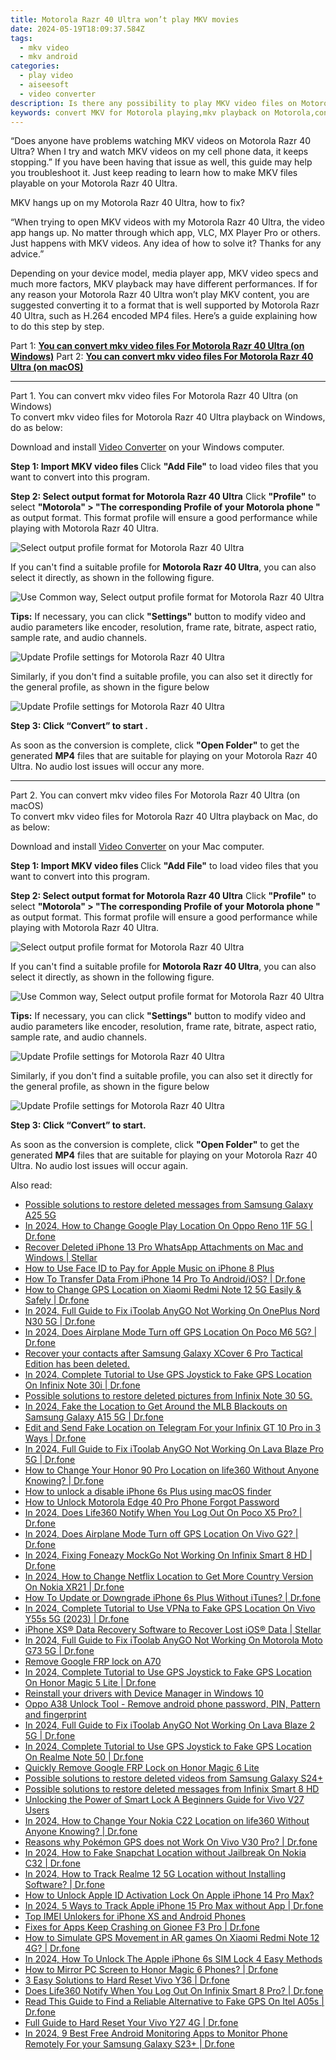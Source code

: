 ```yaml
---
title: Motorola Razr 40 Ultra won’t play MKV movies
date: 2024-05-19T18:09:37.584Z
tags: 
  - mkv video
  - mkv android
categories: 
  - play video
  - aiseesoft
  - video converter
description: Is there any possibility to play MKV video files on Motorola Razr 40 Ultra? If you are trying to play MKV files on Motorola Razr 40 Ultra but experiencing incompatibility issues, you may check the workaround in this article to convert MKV movies for viewing on Motorola Razr 40 Ultra flawlessly.
keywords: convert MKV for Motorola playing,mkv playback on Motorola,convert MKV for Motorola Razr 40 Ultra playing,viewing mkv on Motorola,best mkv to Motorola converter,play mkv on Motorola Razr 40 Ultra,mkv converter android 2018,mkv video converter for android,mkv file not supported in Motorola Razr 40 Ultra,mkv converter for android,Motorola Razr 40 Ultra wont play mkv,convert 4k video to 1080p android
---
```


<div class="atpl-content atpl-for-aiseesoft-video-converter play-mkv-on-android">

<div class="atpl-post-description-part-1">
<div class="tpl-content-sub-paragraph-normal">
  <p>
    “Does anyone have problems watching MKV videos on Motorola Razr 40 Ultra? When I try and watch MKV videos on my cell phone data, it keeps stopping.” If you have been having that issue as well, this guide may help you troubleshoot it. Just keep reading to learn how to make MKV files playable on your Motorola Razr 40 Ultra. 
  </p>
</div>
</div>



<div class="atpl-post-description-part-2">
<div class="tpl-content-sub-paragraph-question">
    MKV hangs up on my Motorola Razr 40 Ultra, how to fix?
</div>
<div class="tpl-content-sub-paragraph-content">
  <p>
    “When trying to open MKV videos with my Motorola Razr 40 Ultra, the video app hangs up. No matter through which app, VLC, MX Player Pro or others. Just happens with MKV videos. Any idea of how to solve it? Thanks for any advice.”
  </p>
  <p>
    Depending on your device model, media player app, MKV video specs and much more factors, MKV playback may have different performances. If for any reason your Motorola Razr 40 Ultra won’t play MKV content, you are suggested converting it to a format that is well supported by Motorola Razr 40 Ultra, such as H.264 encoded MP4 files. Here’s a guide explaining how to do this step by step.
  </p>
</div>
</div>


Part 1: <strong><a href="#p1">You can convert mkv video files For Motorola Razr 40 Ultra (on Windows)</a></strong>
Part 2: <strong><a href="#p2">You can convert mkv video files For Motorola Razr 40 Ultra (on macOS)</a></strong>



<!-- Part 1 -->
<a id="p1" name="p1" ></a><hr>

<div class="atpl-step-part-style">Part 1. You can convert mkv video files For Motorola Razr 40 Ultra (on Windows)</div>
To convert mkv video files for Motorola Razr 40 Ultra playback on Windows, do as below:

Download and install <a class="atpl-step-content-a-style" href="https://tools.techidaily.com/aiseesoft-total-video-converter/" >Video Converter</a> on your Windows computer.

<strong>Step 1: Import MKV video files </strong>
Click <b>"Add File"</b> to load video files that you want to convert into this program.

<strong>Step 2: Select output format for Motorola Razr 40 Ultra</strong>
Click <b>"Profile"</b> to select <b>"Motorola" > "The corresponding Profile of your Motorola phone "</b> as output format. This format profile will ensure a good performance while playing with Motorola Razr 40 Ultra.

<img src="https://tools.techidaily.com/images/apps/aiseesoft/video-converter/devices/moto/fv.mp4/win/profile-5.png" class="atpl-imgstyle" alt="Select output profile format for Motorola Razr 40 Ultra" />

If you can't find a suitable profile for **Motorola Razr 40 Ultra**, you can also select it directly, as shown in the following figure.

<img src="https://tools.techidaily.com/images/apps/aiseesoft/video-converter/devices/common_android/fv.mp4/win/profile.png" class="atpl-imgstyle" alt="Use Common way, Select output profile format for Motorola Razr 40 Ultra" />

<strong>Tips:</strong>
If necessary, you can click <b>"Settings"</b> button to modify video and audio parameters like encoder, resolution, frame rate, bitrate, aspect ratio, sample rate, and audio channels. 

<img src="https://tools.techidaily.com/images/apps/aiseesoft/video-converter/devices/moto/fv.mp4/win/settings-4.png" class="atpl-imgstyle"  alt="Update Profile settings for Motorola Razr 40 Ultra" />

Similarly, if you don't find a suitable profile, you can also set it directly for the general profile, as shown in the figure below

<img src="https://tools.techidaily.com/images/apps/aiseesoft/video-converter/devices/common_android/fv.mp4/win/settings.png" class="atpl-imgstyle"  alt="Update Profile settings for Motorola Razr 40 Ultra" />

<strong>Step 3: Click “Convert” to start .</strong>

As soon as the conversion is complete, click <b>"Open Folder"</b> to get the generated <b>MP4</b> files that are suitable for playing on your Motorola Razr 40 Ultra. No audio lost issues will occur any more.

<!-- Part 2 -->
<a id="p2" name="p2"></a><hr>

<div class="atpl-step-part-style">Part 2. You can convert mkv video files For Motorola Razr 40 Ultra (on macOS)</div>
To convert mkv video files for Motorola Razr 40 Ultra playback on Mac, do as below:

Download and install <a class="atpl-step-content-a-style" href="https://tools.techidaily.com/aiseesoft-total-video-converter/" >Video Converter</a> on your Mac computer.

<strong>Step 1: Import MKV video files </strong>
Click <b>"Add File"</b> to load video files that you want to convert into this program.

<strong>Step 2: Select output format for Motorola Razr 40 Ultra</strong>
Click <b>"Profile"</b> to select <b>"Motorola" > "The corresponding Profile of your Motorola phone "</b> as output format. This format profile will ensure a good performance while playing with Motorola Razr 40 Ultra.

<img src="https://tools.techidaily.com/images/apps/aiseesoft/video-converter/devices/moto/fv.mp4/mac/profile.png" class="atpl-imgstyle" alt="Select output profile format for Motorola Razr 40 Ultra" />

If you can't find a suitable profile for **Motorola Razr 40 Ultra**, you can also select it directly, as shown in the following figure.

<img src="https://tools.techidaily.com/images/apps/aiseesoft/video-converter/devices/common_android/fv.mp4/mac/profile.png" class="atpl-imgstyle" alt="Use Common way, Select output profile format for Motorola Razr 40 Ultra" />

<strong>Tips:</strong>
If necessary, you can click <b>"Settings"</b> button to modify video and audio parameters like encoder, resolution, frame rate, bitrate, aspect ratio, sample rate, and audio channels. 

<img src="https://tools.techidaily.com/images/apps/aiseesoft/video-converter/devices/moto/fv.mp4/mac/settings.png" class="atpl-imgstyle"  alt="Update Profile settings for Motorola Razr 40 Ultra" />

Similarly, if you don't find a suitable profile, you can also set it directly for the general profile, as shown in the figure below

<img src="https://tools.techidaily.com/images/apps/aiseesoft/video-converter/devices/common_android/fv.mp4/win/settings.png" class="atpl-imgstyle"  alt="Update Profile settings for Motorola Razr 40 Ultra" />

<strong>Step 3: Click “Convert” to start.</strong>

As soon as the conversion is complete, click <b>"Open Folder"</b> to get the generated <b>MP4</b> files that are suitable for playing on your Motorola Razr 40 Ultra. No audio lost issues will occur again.



<div class="atpl-post-end">
  <div class="atpl-post-device-model-description">
    
  </div>
</div>

<ins class="adsbygoogle"
     style="display:block"
     data-ad-client="ca-pub-7571918770474297"
     data-ad-slot="8358498916"
     data-ad-format="auto"
     data-full-width-responsive="true"></ins>


</div>
<ins class="adsbygoogle"
    style="display:block"
    data-ad-format="autorelaxed"
    data-ad-client="ca-pub-7571918770474297"
    data-ad-slot="1223367746"></ins>

<span class="atpl-alsoreadstyle">Also read:</span>
<div><ul>
<li><a href="https://review-topics.techidaily.com/possible-solutions-to-restore-deleted-messages-from-samsung-galaxy-a25-5g-by-fonelab-android-recover-messages/"><u>Possible solutions to restore deleted messages from Samsung Galaxy A25 5G</u></a></li>
<li><a href="https://review-topics.techidaily.com/in-2024-how-to-change-google-play-location-on-oppo-reno-11f-5g-drfone-by-drfone-virtual-android/"><u>In 2024, How to Change Google Play Location On Oppo Reno 11F 5G | Dr.fone</u></a></li>
<li><a href="https://review-topics.techidaily.com/recover-deleted-iphone-13-pro-whatsapp-attachments-on-mac-and-windows-stellar-by-stellar-data-recovery-ios-iphone-data-recovery/"><u>Recover Deleted iPhone 13 Pro WhatsApp Attachments on Mac and Windows | Stellar</u></a></li>
<li><a href="https://review-topics.techidaily.com/how-to-use-face-id-to-pay-for-apple-music-on-iphone-8-plus-by-drfone-ios-unlock-ios-unlock/"><u>How to Use Face ID to Pay for Apple Music on iPhone 8 Plus</u></a></li>
<li><a href="https://review-topics.techidaily.com/how-to-transfer-data-from-iphone-14-pro-to-androidios-drfone-by-drfone-transfer-data-from-ios-transfer-data-from-ios/"><u>How To Transfer Data From iPhone 14 Pro To Android/iOS? | Dr.fone</u></a></li>
<li><a href="https://review-topics.techidaily.com/how-to-change-gps-location-on-xiaomi-redmi-note-12-5g-easily-and-safely-drfone-by-drfone-virtual-android/"><u>How to Change GPS Location on Xiaomi Redmi Note 12 5G Easily & Safely | Dr.fone</u></a></li>
<li><a href="https://review-topics.techidaily.com/in-2024-full-guide-to-fix-itoolab-anygo-not-working-on-oneplus-nord-n30-5g-drfone-by-drfone-virtual-android/"><u>In 2024, Full Guide to Fix iToolab AnyGO Not Working On OnePlus Nord N30 5G | Dr.fone</u></a></li>
<li><a href="https://review-topics.techidaily.com/in-2024-does-airplane-mode-turn-off-gps-location-on-poco-m6-5g-drfone-by-drfone-virtual-android/"><u>In 2024, Does Airplane Mode Turn off GPS Location On Poco M6 5G? | Dr.fone</u></a></li>
<li><a href="https://review-topics.techidaily.com/recover-your-contacts-after-samsung-galaxy-xcover-6-pro-tactical-edition-has-been-deleted-by-fonelab-android-recover-contacts/"><u>Recover your contacts after Samsung Galaxy XCover 6 Pro Tactical Edition has been deleted.</u></a></li>
<li><a href="https://review-topics.techidaily.com/in-2024-complete-tutorial-to-use-gps-joystick-to-fake-gps-location-on-infinix-note-30i-drfone-by-drfone-virtual-android/"><u>In 2024, Complete Tutorial to Use GPS Joystick to Fake GPS Location On Infinix Note 30i | Dr.fone</u></a></li>
<li><a href="https://review-topics.techidaily.com/possible-solutions-to-restore-deleted-pictures-from-infinix-note-30-5g-by-fonelab-android-recover-pictures/"><u>Possible solutions to restore deleted pictures from Infinix Note 30 5G.</u></a></li>
<li><a href="https://review-topics.techidaily.com/in-2024-fake-the-location-to-get-around-the-mlb-blackouts-on-samsung-galaxy-a15-5g-drfone-by-drfone-virtual-android/"><u>In 2024, Fake the Location to Get Around the MLB Blackouts on Samsung Galaxy A15 5G | Dr.fone</u></a></li>
<li><a href="https://review-topics.techidaily.com/edit-and-send-fake-location-on-telegram-for-your-infinix-gt-10-pro-in-3-ways-drfone-by-drfone-virtual-android/"><u>Edit and Send Fake Location on Telegram For your Infinix GT 10 Pro in 3 Ways | Dr.fone</u></a></li>
<li><a href="https://review-topics.techidaily.com/in-2024-full-guide-to-fix-itoolab-anygo-not-working-on-lava-blaze-pro-5g-drfone-by-drfone-virtual-android/"><u>In 2024, Full Guide to Fix iToolab AnyGO Not Working On Lava Blaze Pro 5G | Dr.fone</u></a></li>
<li><a href="https://review-topics.techidaily.com/how-to-change-your-honor-90-pro-location-on-life360-without-anyone-knowing-drfone-by-drfone-virtual-android/"><u>How to Change Your Honor 90 Pro Location on life360 Without Anyone Knowing? | Dr.fone</u></a></li>
<li><a href="https://review-topics.techidaily.com/how-to-unlock-a-disable-iphone-6s-plus-using-macos-finder-by-drfone-ios-unlock-ios-unlock/"><u>How to unlock a disable iPhone 6s Plus using macOS finder</u></a></li>
<li><a href="https://review-topics.techidaily.com/how-to-unlock-motorola-edge-40-pro-phone-forgot-password-by-drfone-android-unlock-android-unlock/"><u>How to Unlock Motorola Edge 40 Pro Phone Forgot Password</u></a></li>
<li><a href="https://review-topics.techidaily.com/in-2024-does-life360-notify-when-you-log-out-on-poco-x5-pro-drfone-by-drfone-virtual-android/"><u>In 2024, Does Life360 Notify When You Log Out On Poco X5 Pro? | Dr.fone</u></a></li>
<li><a href="https://review-topics.techidaily.com/in-2024-does-airplane-mode-turn-off-gps-location-on-vivo-g2-drfone-by-drfone-virtual-android/"><u>In 2024, Does Airplane Mode Turn off GPS Location On Vivo G2? | Dr.fone</u></a></li>
<li><a href="https://review-topics.techidaily.com/in-2024-fixing-foneazy-mockgo-not-working-on-infinix-smart-8-hd-drfone-by-drfone-virtual-android/"><u>In 2024, Fixing Foneazy MockGo Not Working On Infinix Smart 8 HD | Dr.fone</u></a></li>
<li><a href="https://review-topics.techidaily.com/in-2024-how-to-change-netflix-location-to-get-more-country-version-on-nokia-xr21-drfone-by-drfone-virtual-android/"><u>In 2024, How to Change Netflix Location to Get More Country Version On Nokia XR21 | Dr.fone</u></a></li>
<li><a href="https://review-topics.techidaily.com/how-to-update-or-downgrade-iphone-6s-plus-without-itunes-drfone-by-drfone-ios-system-repair-ios-system-repair/"><u>How To Update or Downgrade iPhone 6s Plus Without iTunes? | Dr.fone</u></a></li>
<li><a href="https://review-topics.techidaily.com/in-2024-complete-tutorial-to-use-vpna-to-fake-gps-location-on-vivo-y55s-5g-2023-drfone-by-drfone-virtual-android/"><u>In 2024, Complete Tutorial to Use VPNa to Fake GPS Location On Vivo Y55s 5G (2023) | Dr.fone</u></a></li>
<li><a href="https://review-topics.techidaily.com/iphone-xs-data-recovery-software-to-recover-lost-ios-data-stellar-by-stellar-data-recovery-ios-iphone-data-recovery/"><u>iPhone XS® Data Recovery Software to Recover Lost iOS® Data | Stellar</u></a></li>
<li><a href="https://review-topics.techidaily.com/in-2024-full-guide-to-fix-itoolab-anygo-not-working-on-motorola-moto-g73-5g-drfone-by-drfone-virtual-android/"><u>In 2024, Full Guide to Fix iToolab AnyGO Not Working On Motorola Moto G73 5G | Dr.fone</u></a></li>
<li><a href="https://review-topics.techidaily.com/remove-google-frp-lock-on-a70-by-drfone-android-unlock-remove-google-frp/"><u>Remove Google FRP lock on A70</u></a></li>
<li><a href="https://review-topics.techidaily.com/in-2024-complete-tutorial-to-use-gps-joystick-to-fake-gps-location-on-honor-magic-5-lite-drfone-by-drfone-virtual-android/"><u>In 2024, Complete Tutorial to Use GPS Joystick to Fake GPS Location On Honor Magic 5 Lite | Dr.fone</u></a></li>
<li><a href="https://review-topics.techidaily.com/reinstall-your-drivers-with-device-manager-in-windows-10-by-drivereasy-guide/"><u>Reinstall your drivers with Device Manager in Windows 10</u></a></li>
<li><a href="https://review-topics.techidaily.com/oppo-a38-unlock-tool-remove-android-phone-password-pin-pattern-and-fingerprint-by-drfone-android-unlock-android-unlock/"><u>Oppo A38 Unlock Tool - Remove android phone password, PIN, Pattern and fingerprint</u></a></li>
<li><a href="https://review-topics.techidaily.com/in-2024-full-guide-to-fix-itoolab-anygo-not-working-on-lava-blaze-2-5g-drfone-by-drfone-virtual-android/"><u>In 2024, Full Guide to Fix iToolab AnyGO Not Working On Lava Blaze 2 5G | Dr.fone</u></a></li>
<li><a href="https://review-topics.techidaily.com/in-2024-complete-tutorial-to-use-gps-joystick-to-fake-gps-location-on-realme-note-50-drfone-by-drfone-virtual-android/"><u>In 2024, Complete Tutorial to Use GPS Joystick to Fake GPS Location On Realme Note 50 | Dr.fone</u></a></li>
<li><a href="https://review-topics.techidaily.com/quickly-remove-google-frp-lock-on-honor-magic-6-lite-by-drfone-android-unlock-remove-google-frp/"><u>Quickly Remove Google FRP Lock on Honor Magic 6 Lite</u></a></li>
<li><a href="https://review-topics.techidaily.com/possible-solutions-to-restore-deleted-videos-from-samsung-galaxy-s24plus-by-fonelab-android-recover-video/"><u>Possible solutions to restore deleted videos from Samsung Galaxy S24+</u></a></li>
<li><a href="https://review-topics.techidaily.com/possible-solutions-to-restore-deleted-messages-from-infinix-smart-8-hd-by-fonelab-android-recover-messages/"><u>Possible solutions to restore deleted messages from Infinix Smart 8 HD</u></a></li>
<li><a href="https://android-unlock.techidaily.com/unlocking-the-power-of-smart-lock-a-beginners-guide-for-vivo-v27-users-by-drfone-android/"><u>Unlocking the Power of Smart Lock A Beginners Guide for Vivo V27 Users</u></a></li>
<li><a href="https://location-social.techidaily.com/in-2024-how-to-change-your-nokia-c22-location-on-life360-without-anyone-knowing-drfone-by-drfone-virtual-android/"><u>In 2024, How to Change Your Nokia C22 Location on life360 Without Anyone Knowing? | Dr.fone</u></a></li>
<li><a href="https://change-location.techidaily.com/reasons-why-pokemon-gps-does-not-work-on-vivo-v30-pro-drfone-by-drfone-virtual-android/"><u>Reasons why Pokémon GPS does not Work On Vivo V30 Pro? | Dr.fone</u></a></li>
<li><a href="https://location-social.techidaily.com/in-2024-how-to-fake-snapchat-location-without-jailbreak-on-nokia-c32-drfone-by-drfone-virtual-android/"><u>In 2024, How to Fake Snapchat Location without Jailbreak On Nokia C32 | Dr.fone</u></a></li>
<li><a href="https://android-location-track.techidaily.com/in-2024-how-to-track-realme-12-5g-location-without-installing-software-drfone-by-drfone-virtual-android/"><u>In 2024, How to Track Realme 12 5G Location without Installing Software? | Dr.fone</u></a></li>
<li><a href="https://activate-lock.techidaily.com/how-to-unlock-apple-id-activation-lock-on-apple-iphone-14-pro-max-by-drfone-ios/"><u>How to Unlock Apple ID Activation Lock On Apple iPhone 14 Pro Max?</u></a></li>
<li><a href="https://ios-location-track.techidaily.com/in-2024-5-ways-to-track-apple-iphone-15-pro-max-without-app-drfone-by-drfone-virtual-ios/"><u>In 2024, 5 Ways to Track Apple iPhone 15 Pro Max without App | Dr.fone</u></a></li>
<li><a href="https://sim-unlock.techidaily.com/top-imei-unlokers-for-iphone-xs-and-android-phones-by-drfone-ios/"><u>Top IMEI Unlokers for iPhone XS and Android Phones</u></a></li>
<li><a href="https://howto.techidaily.com/fixes-for-apps-keep-crashing-on-gionee-f3-pro-drfone-by-drfone-fix-android-problems-fix-android-problems/"><u>Fixes for Apps Keep Crashing on Gionee F3 Pro | Dr.fone</u></a></li>
<li><a href="https://fake-location.techidaily.com/how-to-simulate-gps-movement-in-ar-games-on-xiaomi-redmi-note-12-4g-drfone-by-drfone-virtual-android/"><u>How to Simulate GPS Movement in AR games On Xiaomi Redmi Note 12 4G? | Dr.fone</u></a></li>
<li><a href="https://sim-unlock.techidaily.com/in-2024-how-to-unlock-the-apple-iphone-6s-sim-lock-4-easy-methods-by-drfone-ios/"><u>In 2024, How To Unlock The Apple iPhone 6s SIM Lock 4 Easy Methods</u></a></li>
<li><a href="https://screen-mirror.techidaily.com/how-to-mirror-pc-screen-to-honor-magic-6-phones-drfone-by-drfone-android/"><u>How to Mirror PC Screen to Honor Magic 6 Phones? | Dr.fone</u></a></li>
<li><a href="https://phone-solutions.techidaily.com/3-easy-solutions-to-hard-reset-vivo-y36-drfone-by-drfone-reset-android-reset-android/"><u>3 Easy Solutions to Hard Reset Vivo Y36 | Dr.fone</u></a></li>
<li><a href="https://fake-location.techidaily.com/does-life360-notify-when-you-log-out-on-infinix-smart-8-pro-drfone-by-drfone-virtual-android/"><u>Does Life360 Notify When You Log Out On Infinix Smart 8 Pro? | Dr.fone</u></a></li>
<li><a href="https://fake-location.techidaily.com/read-this-guide-to-find-a-reliable-alternative-to-fake-gps-on-itel-a05s-drfone-by-drfone-virtual-android/"><u>Read This Guide to Find a Reliable Alternative to Fake GPS On Itel A05s | Dr.fone</u></a></li>
<li><a href="https://techidaily.com/full-guide-to-hard-reset-your-vivo-y27-4g-drfone-by-drfone-reset-android-reset-android/"><u>Full Guide to Hard Reset Your Vivo Y27 4G | Dr.fone</u></a></li>
<li><a href="https://android-location.techidaily.com/in-2024-9-best-free-android-monitoring-apps-to-monitor-phone-remotely-for-your-samsung-galaxy-s23plus-drfone-by-drfone-virtual/"><u>In 2024, 9 Best Free Android Monitoring Apps to Monitor Phone Remotely For your Samsung Galaxy S23+ | Dr.fone</u></a></li>
</ul></div>


